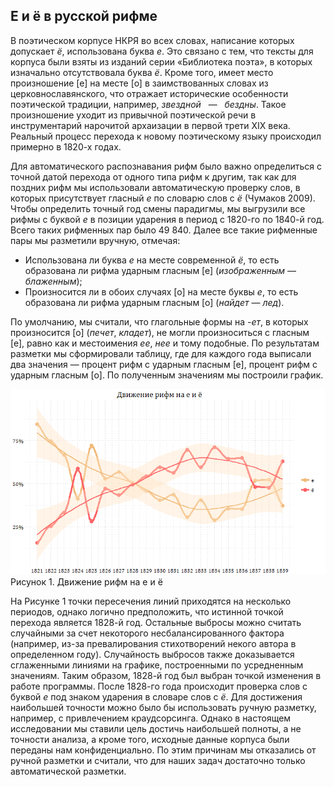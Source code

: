 ## Е и ё в русской рифме

В поэтическом корпусе НКРЯ во всех словах, написание которых допускает _ё_, использована буква _е_. Это связано с тем, что тексты для корпуса были взяты из изданий серии &laquo;Библиотека поэта&raquo;, в которых изначально отсутствовала буква _ё_. Кроме того, имеет место произношение [е] на месте [о] в заимствованных словах из церковнославянского, что отражает исторические особенности поэтической традиции, например, _звездной_ &nbsp; &mdash; &nbsp; _бездны_. Такое произношение уходит из привычной поэтической речи в инструментарий нарочитой архаизации в первой трети XIX века. Реальный процесс перехода к новому поэтическому языку происходил примерно в 1820-х годах.

Для автоматического распознавания рифм было важно определиться с точной датой перехода от одного типа рифм к другим, так как для поздних рифм мы использовали автоматическую проверку слов, в которых присутствует гласный _е_ по словарю слов с _ё_ (Чумаков 2009).
Чтобы определить точный год смены парадигмы, мы выгрузили все рифмы с буквой _е_ в позиции ударения в период с 1820-го по 1840-й год. Всего таких рифменных пар было 49 840. Далее все такие рифменные пары мы разметили вручную, отмечая:

- Использована ли буква _е_ на месте современной _ё_, то есть образована ли рифма ударным гласным [е] (_изображенным_ &mdash; _блаженным_);
- Произносится ли в обоих случаях [о] на месте буквы _е_, то есть образована ли рифма ударным гласным [о] (_найдет_ &mdash; _лед_).


По умолчанию, мы считали, что глагольные формы на _-ет_, в которых произносится [о] (_печет_, _кладет_), не могли произноситься с гласным [е], равно как и местоимения _ее_, _нее_ и тому подобные.
По результатам разметки мы сформировали таблицу, где для каждого года выписали два значения &mdash; процент рифм с ударным гласным [е], процент рифм с ударным гласным [о]. По полученным значениям мы построили график.

![Image](e_yo.png)
Рисунок 1. Движение рифм на е и ё

На Рисунке 1 точки пересечения линий приходятся на несколько периодов, однако логично предположить, что истинной точкой перехода является 1828-й год. Остальные выбросы можно считать случайными за счет некоторого несбалансированного фактора (например, из-за превалирования стихотворений некого автора в определенном году). Случайность выбросов также доказывается сглаженными линиями на графике, построенными по усредненным значениям.
Таким образом, 1828-й год был выбран точкой изменения в работе программы. После 1828-го года происходит проверка слов с буквой _е_ под знаком ударения в словаре слов с _ё_. Для достижения наибольшей точности можно было бы использовать ручную разметку, например, с привлечением краудсорсинга. Однако в настоящем исследовании мы ставили цель достичь наибольшей полноты, а не точности анализа, а кроме того, исходные данные корпуса были переданы нам конфиденциально. По этим причинам мы отказались от ручной разметки и считали, что для наших задач достаточно только автоматической разметки.
